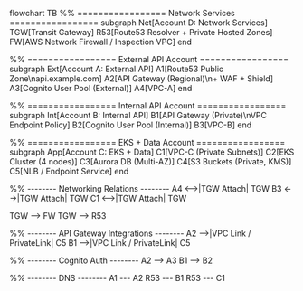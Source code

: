 flowchart TB
  %% ================= Network Services =================
  subgraph Net[Account D: Network Services]
    TGW[Transit Gateway]
    R53[Route53 Resolver + Private Hosted Zones]
    FW[AWS Network Firewall / Inspection VPC]
  end

  %% ================= External API Account =================
  subgraph Ext[Account A: External API]
    A1[Route53 Public Zone\napi.example.com]
    A2[API Gateway (Regional)\n+ WAF + Shield]
    A3[Cognito User Pool (External)]
    A4[VPC-A]
  end

  %% ================= Internal API Account =================
  subgraph Int[Account B: Internal API]
    B1[API Gateway (Private)\nVPC Endpoint Policy]
    B2[Cognito User Pool (Internal)]
    B3[VPC-B]
  end

  %% ================= EKS + Data Account =================
  subgraph App[Account C: EKS + Data]
    C1[VPC-C (Private Subnets)]
    C2[EKS Cluster (4 nodes)]
    C3[Aurora DB (Multi-AZ)]
    C4[S3 Buckets (Private, KMS)]
    C5[NLB / Endpoint Service]
  end

  %% -------- Networking Relations --------
  A4 <-->|TGW Attach| TGW
  B3 <-->|TGW Attach| TGW
  C1 <-->|TGW Attach| TGW

  TGW --> FW
  TGW --> R53

  %% -------- API Gateway Integrations --------
  A2 -->|VPC Link / PrivateLink| C5
  B1 -->|VPC Link / PrivateLink| C5

  %% -------- Cognito Auth --------
  A2 --> A3
  B1 --> B2

  %% -------- DNS --------
  A1 --- A2
  R53 --- B1
  R53 --- C1
